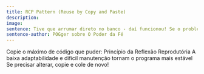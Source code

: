 ```yaml
---
title: RCP Pattern (Reuse by Copy and Paste)
description: 
image: 
sentence: Tive que arrumar direto no banco - daí funcionou! Se o problema "voltar", nos ligue novamente.
sentence-author: POGger sobre O Poder da Fé
---
```


Copie o máximo de código que puder: Princípio da Reflexão Reprodutória
A baixa adaptabilidade e difícil manutenção tornam o programa mais estável
Se precisar alterar, copie e cole de novo!